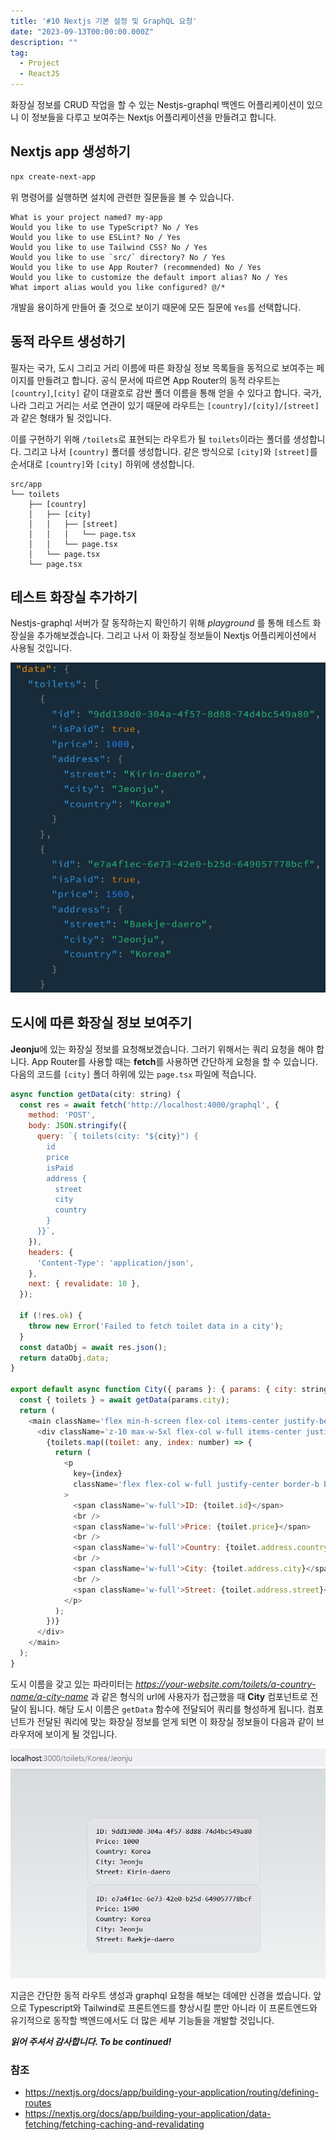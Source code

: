 ```yaml
---
title: '#10 Nextjs 기본 설정 및 GraphQL 요청'
date: "2023-09-13T00:00:00.000Z"
description: ""
tag:
  - Project
  - ReactJS
---
```


화장실 정보를 CRUD 작업을 할 수 있는 Nestjs-graphql 백엔드 어플리케이션이 있으니 이 정보들을 다루고 보여주는 Nextjs 어플리케이션을 만들려고 합니다.

## Nextjs app 생성하기
```bash
npx create-next-app
```

위 명령어를 실행하면 설치에 관련한 질문들을 볼 수 있습니다.

```
What is your project named? my-app
Would you like to use TypeScript? No / Yes
Would you like to use ESLint? No / Yes
Would you like to use Tailwind CSS? No / Yes
Would you like to use `src/` directory? No / Yes
Would you like to use App Router? (recommended) No / Yes
Would you like to customize the default import alias? No / Yes
What import alias would you like configured? @/*
```

개발을 용이하게 만들어 줄 것으로 보이기 때문에 모든 질문에 `Yes`를 선택합니다.

## 동적 라우트 생성하기

필자는 국가, 도시 그리고 거리 이름에 따른 화장실 정보 목록들을 동적으로 보여주는 페이지를 만들려고 합니다. 공식 문서에 따르면 App Router의 동적 라우트는 `[country]`,`[city]` 같이 대괄호로 감싼 폴더 이름을 통해 얻을 수 있다고 합니다. 국가, 나라 그리고 거리는 서로 연관이 있기 때문에 라우트는 `[country]/[city]/[street]`과 같은 형태가 될 것입니다.

이를 구현하기 위해 `/toilets`로 표현되는 라우트가 될 `toilets`이라는 폴더를 생성합니다. 그리고 나서 `[country]` 폴더를 생성합니다. 같은 방식으로 `[city]`와 `[street]`를 순서대로 `[country]`와 `[city]` 하위에 생성합니다.

```
src/app
└── toilets
    ├── [country]
    │   ├── [city]
    │   │   ├── [street]
    │   │   │   └── page.tsx
    │   │   └── page.tsx
    │   └── page.tsx
    └── page.tsx
```

## 테스트 화장실 추가하기

Nestjs-graphql 서버가 잘 동작하는지 확인하기 위해 _playground_ 를 통해 테스트 화장실을 추가해보겠습니다. 그리고 나서 이 화장실 정보들이 Nextjs 어플리케이션에서 사용될 것입니다.

![test-toilets-playground](../imgs/2023-09-13/test-toilets-playground.png)

## 도시에 따른 화장실 정보 보여주기

**Jeonju**에 있는 화장실 정보를 요청해보겠습니다. 그러기 위해서는 쿼리 요청을 해야 합니다. App Router를 사용할 때는 **fetch**를 사용하면 간단하게 요청을 할 수 있습니다. 다음의 코드를 `[city]` 폴더 하위에 있는 `page.tsx` 파일에 적습니다.

```js
async function getData(city: string) {
  const res = await fetch('http://localhost:4000/graphql', {
    method: 'POST',
    body: JSON.stringify({
      query: `{ toilets(city: "${city}") {
        id
        price
        isPaid
        address {
          street
          city
          country
        }
      }}`,
    }),
    headers: {
      'Content-Type': 'application/json',
    },
    next: { revalidate: 10 },
  });

  if (!res.ok) {
    throw new Error('Failed to fetch toilet data in a city');
  }
  const dataObj = await res.json();
  return dataObj.data;
}

export default async function City({ params }: { params: { city: string } }) {
  const { toilets } = await getData(params.city);
  return (
    <main className='flex min-h-screen flex-col items-center justify-between p-24'>
      <div className='z-10 max-w-5xl flex-col w-full items-center justify-between font-mono text-sm lg:flex'>
        {toilets.map((toilet: any, index: number) => {
          return (
            <p
              key={index}
              className='flex flex-col w-full justify-center border-b border-gray-300 bg-gradient-to-b from-zinc-200 pb-6 pt-8 backdrop-blur-2xl dark:border-neutral-800 dark:bg-zinc-800/30 dark:from-inherit lg:static lg:w-auto  lg:rounded-xl lg:border lg:bg-gray-200 lg:p-4 lg:dark:bg-zinc-800/30'
            >
              <span className='w-full'>ID: {toilet.id}</span>
              <br />
              <span className='w-full'>Price: {toilet.price}</span>
              <br />
              <span className='w-full'>Country: {toilet.address.country}</span>
              <br />
              <span className='w-full'>City: {toilet.address.city}</span>
              <br />
              <span className='w-full'>Street: {toilet.address.street}</span>
            </p>
          );
        })}
      </div>
    </main>
  );
}
```

도시 이름을 갖고 있는 파라미터는 _https://your-website.com/toilets/a-country-name/a-city-name_ 과 같은 형식의 url에 사용자가 접근했을 때 **City** 컴포넌트로 전달이 됩니다. 해당 도시 이름은 `getData` 함수에 전달되어 쿼리를 형성하게 됩니다. 컴포넌트가 전달된 쿼리에 맞는 화장실 정보를 얻게 되면 이 화장실 정보들이 다음과 같이 브라우저에 보이게 될 것입니다.

![test-toilets-info](../imgs/2023-09-13/test-toilets-info.png)

지금은 간단한 동적 라우트 생성과 graphql 요청을 해보는 데에만 신경을 썼습니다. 앞으로 Typescript와 Tailwind로 프론트엔드를 향상시킬 뿐만 아니라 이 프론트엔드와 유기적으로 동작할 백엔드에서도 더 많은 세부 기능들을 개발할 것입니다.

_**읽어 주셔서 감사합니다. To be continued!**_

### 참조
- https://nextjs.org/docs/app/building-your-application/routing/defining-routes
- https://nextjs.org/docs/app/building-your-application/data-fetching/fetching-caching-and-revalidating